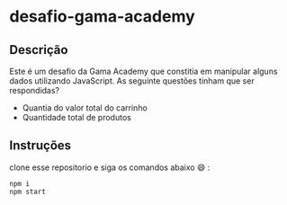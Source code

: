 # desafio-gama-academy
 ## Descrição 
 Este é um desafio da Gama Academy que constitia em manipular alguns dados utilizando JavaScript.
 As seguinte questões tinham que ser respondidas?
 - Quantia do valor total do carrinho
 - Quantidade total de produtos
 
  ## Instruções
  
  clone esse repositorio e siga os comandos abaixo :smile: :
  
  ```shell
  npm i
  npm start
  ```
